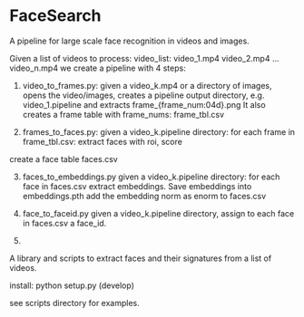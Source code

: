 # FaceSearch

A pipeline for large scale face recognition in videos and images. 

Given a list of videos to process: 
video_list:
    video_1.mp4
    video_2.mp4
    ...
    video_n.mp4
we create a pipeline with 4 steps:

1) video_to_frames.py: given a video_k.mp4 or a directory of images, opens the video/images, creates a pipeline output directory, e.g. video_1.pipeline 
and extracts frame_{frame_num:04d}.png 
It also creates a frame table with frame_nums: frame_tbl.csv

2) frames_to_faces.py:
given a video_k.pipeline directory:
for each frame in frame_tbl.csv: 
    extract faces with roi, score

create a face table faces.csv 

3) faces_to_embeddings.py 
given a video_k.pipeline directory:
for each face in faces.csv extract embeddings. 
Save embeddings into embeddings.pth 
add the embedding norm as enorm to faces.csv 

4) face_to_faceid.py 
given a video_k.pipeline directory, assign to 
each face in faces.csv a face_id. 

5) 

A library and scripts to extract faces and their signatures from a list of videos. 

install:
python setup.py (develop)

see scripts directory for examples. 

